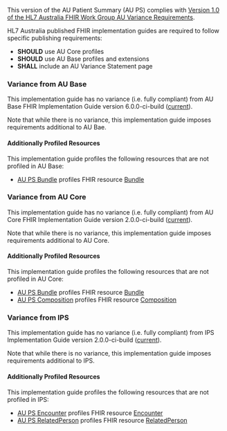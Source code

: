 This version of the AU Patient Summary (AU PS) complies with [Version 1.0 of the HL7 Australia FHIR Work Group AU Variance Requirements](https://hl7.org.au/fhir/HL7%20AU%20Variance%20Requirements%20v1.0.pdf).

HL7 Australia published FHIR implementation guides are required to follow specific publishing requirements:
- **SHOULD** use AU Core profiles
- **SHOULD** use AU Base profiles and extensions
- **SHALL** include an AU Variance Statement page


### Variance from AU Base
This implementation guide has no variance (i.e. fully compliant) from AU Base FHIR Implementation Guide version 6.0.0-ci-build ([current](https://build.fhir.org/ig/hl7au/au-fhir-base/)).

Note that while there is no variance, this implementation guide imposes requirements additional to AU Bae.

#### Additionally Profiled Resources

This implementation guide profiles the following resources that are not profiled in AU Base:

- [AU PS Bundle](StructureDefinition-au-ps-bundle.html) profiles FHIR resource [Bundle](http://hl7.org/fhir/R4/bundle.html)


### Variance from AU Core
This implementation guide has no variance (i.e. fully compliant) from AU Core FHIR Implementation Guide version 2.0.0-ci-build ([current](https://build.fhir.org/ig/hl7au/au-fhir-core/)). 

Note that while there is no variance, this implementation guide imposes requirements additional to AU Core.

#### Additionally Profiled Resources

This implementation guide profiles the following resources that are not profiled in AU Core:

- [AU PS Bundle](StructureDefinition-au-ps-bundle.html) profiles FHIR resource [Bundle](http://hl7.org/fhir/R4/bundle.html)
- [AU PS Composition](StructureDefinition-au-ps-composition.html) profiles FHIR resource [Composition](http://hl7.org/fhir/R4/composition.html)


### Variance from IPS
This implementation guide has no variance (i.e. fully compliant) from IPS Implementation Guide version 2.0.0-ci-build ([current](https://build.fhir.org/ig/HL7/fhir-ips)).

Note that while there is no variance, this implementation guide imposes requirements additional to IPS.

#### Additionally Profiled Resources

This implementation guide profiles the following resources that are not profiled in IPS:

- [AU PS Encounter](StructureDefinition-au-ps-encounter.html) profiles FHIR resource [Encounter](http://hl7.org/fhir/R4/encounter.html)
- [AU PS RelatedPerson](StructureDefinition-au-ps-relatedperson.html) profiles FHIR resource [RelatedPerson](http://hl7.org/fhir/R4/relatedperson.html)

